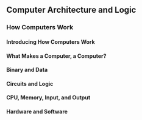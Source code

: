 ## Computer Architecture and Logic

### How Computers Work

#### Introducing How Computers Work

#### What Makes a Computer, a Computer?

#### Binary and Data

#### Circuits and Logic

#### CPU, Memory, Input, and Output

#### Hardware and Software
